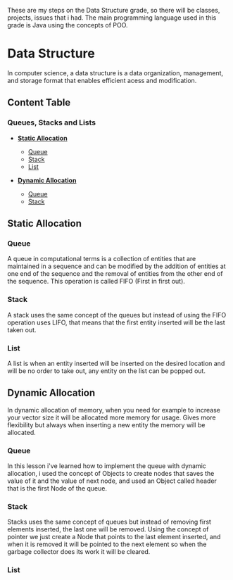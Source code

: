These are my steps on the Data Structure grade, so there will be classes, projects, issues that i had. The main programming language used in this grade is Java using the concepts of POO.

# Data Structure

In computer science, a data structure is a data organization, management, and storage format that enables efficient acess and modification.


## Content Table

### **Queues, Stacks and Lists**

- [**Static Allocation**](#static-alloc)
	- [Queue](#static-queue)
	- [Stack](#static-stack)
	- [List](#static-list)
	
- [**Dynamic Allocation**](#dynamic-alloc)
	- [Queue](#dynamic-queue)
	- [Stack](#dynamic-stack)
	
## <div id="static-alloc" />Static Allocation

### <div id="static-queue" />Queue

A queue in computational terms is a collection of entities that are maintained in a sequence and can be modified by the addition of entities at one end of the sequence and the removal of entities from the other end of the sequence. This operation is called FIFO (First in first out).

### <div id="static-stack" />Stack

A stack uses the same concept of the queues but instead of using the FIFO operation uses LIFO, that means that the first entity inserted will be the last taken out.

### <div id="static-list" />List

A list is when an entity inserted will be inserted on the desired location and will be no order to take out, any entity on the list can be popped out.

## <div id="dynamic-alloc" />Dynamic Allocation

In dynamic allocation of memory, when you need for example to increase your vector size it will be allocated more memory for usage. Gives more flexibility but always when inserting a new entity the memory will be allocated.

### <div id="dynamic-queue" />Queue

In this lesson i've learned how to implement the queue with dynamic allocation, i used the concept of Objects to create nodes that saves the value of it and the value of next node, and used an Object called header that is the first Node of the queue.

### <div id="dynamic-stack" />Stack

Stacks uses the same concept of queues but instead of removing first elements inserted, the last one will be removed. Using the concept of pointer we just create a Node that points to the last element inserted, and when it is removed it will be pointed to the next element so when the garbage collector does its work it will be cleared.

### <div id="dynamic-list" />List